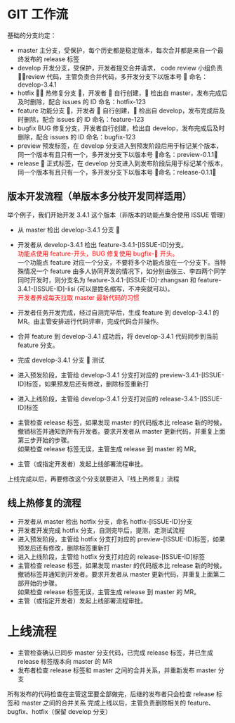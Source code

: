 # GIT 工作流

基础的分支约定：

- master 主分支，受保护，每个历史都是稳定版本，每次合并都是来自一个最终发布的 release 标签
- develop 开发分支，受保护，开发者提交合并请求， code review 小组负责 review 代码，主管负责合并代码，多开发分支下以版本号  命名：develop-3.4.1
- hotfix  热修复分支 ，开发者  自行创建， 检出自 master，发布完成后及时删除，配合 issues 的 ID 命名：hotfix-123
- feature 功能分支 ，开发者  自行创建， 检出自 develop，发布完成后及时删除，配合 issues 的 ID 命名：feature-123
- bugfix BUG 修复分支，开发者自行创建，检出自 develop，发布完成后及时删除，配合 issues 的 ID 命名：bugfix-123
- preview 预发标签，在 develop 分支进入到预发阶段后用于标记某个版本，同一个版本有且只有一个，多开发分支下以版本号  命名：preview-0.1.1
- release  正式标签，在 develop 分支进入到发布阶段后用于标记某个版本，同一个版本有且只有一个，多开发分支下以版本号  命名：release-0.1.1

## 版本开发流程（单版本多分枝开发同样适用）

举个例子，我们开始开发 3.4.1 这个版本（非版本的功能点集合使用 ISSUE 管理）

- 从 master 检出 develop-3.4.1 分支 
- 开发者从 develop-3.4.1 检出 feature-3.4.1-[ISSUE-ID]分支。
  <br/><font color="red">功能点使用 feature-开头，BUG 修复使用 bugfix- 开头。</font>
  <br/>一个功能点 feature 对应一个分支，不要将多个功能点放在一个分支下。当特殊情况一个 feature 由多人协同开发的情况下，如分别由张三、李四两个同学同时开发时，则分支名为 feature-3.4.1-[ISSUE-ID]-zhangsan 和 feature-3.4.1-[ISSUE-ID]-lisi (可以是姓名缩写，不冲突就可以)。
  <br/><font color="red">开发者养成每天拉取 master 最新代码的习惯</font>
- 开发者任务开发完成，经过自测完毕后，生成 feature 到 develop-3.4.1 的 MR。由主管安排进行代码评审，完成代码合并操作。
- 合并 feature 到 develop-3.4.1 成功后，将 develop-3.4.1 代码同步到当前 feature 分支。

- 完成 develop-3.4.1 分支  测试
- 进入预发阶段，主管给 develop-3.4.1 分支打对应的 preview-3.4.1-[ISSUE-ID]标签，如果预发后还有修改，删除标签重新打
- 进入上线阶段，主管给 develop-3.4.1 分支打对应的 release-3.4.1-[ISSUE-ID]标签
- 主管检查 release 标签，如果发现 master 的代码版本比 release 新的时候，撤销标签并通知到所有开发者。要求开发者从 master 更新代码，并重复上面第三步开始的步骤。<br/>如果检查 release 标签无误，主管生成 release 到 master 的 MR。
- 主管（或指定开发者）发起上线部署流程审批。

上线完成以后，再要修改这个分支就要进入『线上热修复』流程

## 线上热修复的流程

- 开发者从 master 检出 hotfix 分支，命名 hotfix-[ISSUE-ID]分支
- 开发者开发完成 hotfix 分支，自测完毕后，提测，走测试流程
- 进入预发阶段，主管给 hotfix 分支打对应的 preview-[ISSUE-ID]标签，如果预发后还有修改，删除标签重新打
- 进入上线阶段，主管给 hotfix 分支打对应的 release-[ISSUE-ID]标签
- 主管检查 release 标签，如果发现 master 的代码版本比 release 新的时候，撤销标签并通知到开发者。要求开发者从 master 更新代码，并重复上面第二部开始的步骤。<br/>如果检查 release 标签无误，主管生成 release 到 master 的 MR。
- 主管（或指定开发者）发起上线部署流程审批。

# 上线流程

- 主管检查确认已同步 master 分支代码，已完成 release 标签，并已生成 release 标签版本向 master 的 MR
- 发布者检查 release 标签和 master 之间的合并关系，并重新发布 master 分支

所有发布的代码检查在主管这里要全部做完，后继的发布者只会检查 release 标签和 master 之间的合并关系
完成上线以后，主管负责删除相关的 feature、bugfix、hotfix（保留 develop 分支）
